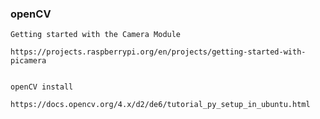 ### openCV

    Getting started with the Camera Module
    
    https://projects.raspberrypi.org/en/projects/getting-started-with-picamera
    
    
    openCV install

    https://docs.opencv.org/4.x/d2/de6/tutorial_py_setup_in_ubuntu.html
